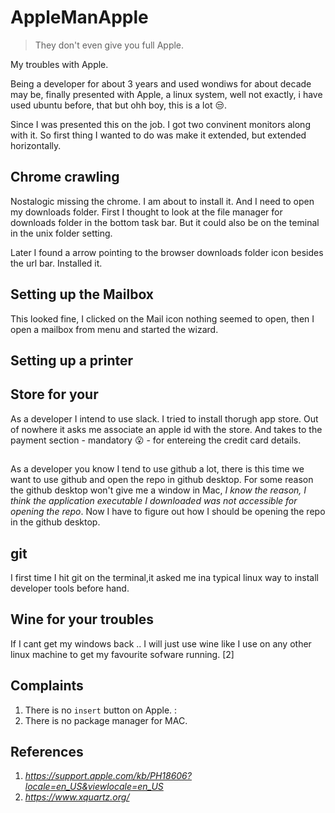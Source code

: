 # AppleManApple

> They don't even give you full Apple.

My troubles with Apple.

Being a developer for about 3 years and used wondiws for about  decade may be, finally presented with Apple, a linux system, well not exactly, i have used ubuntu before, that but ohh boy, this is a lot :unamused:.

Since I was presented this on the job. I got two convinent monitors along with it. So first thing I wanted to do was make it extended, but extended horizontally.

## Chrome crawling
Nostalogic missing the chrome. I am about to install it. And I need to open my downloads folder. First I thought to look at the file manager for downloads folder in the bottom task bar. But it could also be on the teminal in the unix folder setting.

Later I found a arrow pointing to the browser downloads folder icon besides the url bar. Installed it.

## Setting up the Mailbox

This looked fine, I clicked on the Mail icon nothing seemed to open, then I open a mailbox from menu and started the wizard.

## Setting up a printer


## Store for your 
As a developer I intend to use slack. I tried to install thorugh app store. Out of nowhere it asks me associate an apple id with the store. And takes to the payment section - mandatory :open_mouth: -  for entereing the credit card details.

## 

As a developer you know I tend to use github a lot, there is this time we want to use github and open the repo in github desktop. For some reason the github desktop won't give me a window in Mac, _I know the reason, I think the application executable I downloaded was not accessible for opening the repo_. Now I have to figure out how I should be opening the repo in the github desktop.

## git

I first time I hit git on the terminal,it asked me ina typical linux way to install developer tools before hand.

## Wine for your troubles

If I cant get my windows back .. I will just use wine like I use on any other linux machine to get my favourite sofware running. [2]


## Complaints

1. There is no `insert`  button on Apple. :
2. There is no package manager for MAC. 

## References
1. _https://support.apple.com/kb/PH18606?locale=en_US&viewlocale=en_US_
2. _https://www.xquartz.org/_

